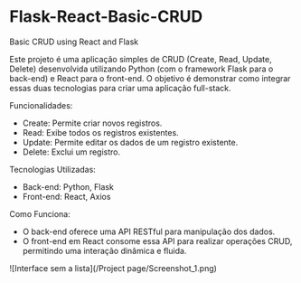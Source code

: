 # Flask-React-Basic-CRUD
Basic CRUD using React and Flask

Este projeto é uma aplicação simples de CRUD (Create, Read, Update, Delete) desenvolvida utilizando Python (com o framework Flask para o back-end) e React para o front-end. O objetivo é demonstrar como integrar essas duas tecnologias para criar uma aplicação full-stack.

Funcionalidades:
+ Create: Permite criar novos registros.
+ Read: Exibe todos os registros existentes.
+ Update: Permite editar os dados de um registro existente.
+ Delete: Exclui um registro.

Tecnologias Utilizadas:
+ Back-end: Python, Flask
+ Front-end: React, Axios

Como Funciona:
+ O back-end oferece uma API RESTful para manipulação dos dados.
+ O front-end em React consome essa API para realizar operações CRUD, permitindo uma interação dinâmica e fluida.

![Interface sem a lista](/Project page/Screenshot_1.png)
